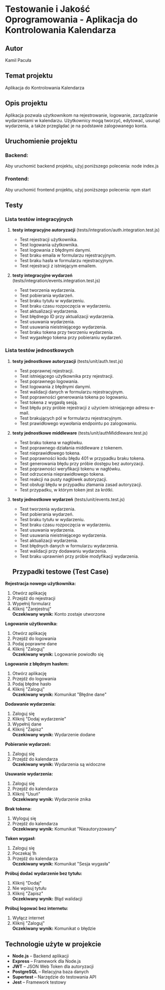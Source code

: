 # Testowanie i Jakość Oprogramowania - Aplikacja do Kontrolowania Kalendarza

## Autor
Kamil Pacuła

## Temat projektu
Aplikacja do Kontrolowania Kalendarza

## Opis projektu
Aplikacja pozwala użytkownikom na rejestrowanie, logowanie, zarządzanie wydarzeniami w kalendarzu. Użytkownicy mogą tworzyć, edytować, usunąć wydarzenia, a także przeglądać je na podstawie zalogowanego konta.

## Uruchomienie projektu

### Backend:
Aby uruchomić backend projektu, użyj poniższego polecenia: node index.js
### Frontend:
Aby uruchomić frontend projektu, użyj poniższego polecenia: npm start

## Testy

### Lista testów integracyjnych

1. **testy integracyjne autoryzacji** (tests/integration/auth.integration.test.js)
   - Test rejestracji użytkownika.
   - Test logowania użytkownika.
   - Test logowania z błędnymi danymi.
   - Test braku emaila w formularzu rejestracyjnym.
   - Test braku hasła w formularzu rejestracyjnym.
   - Test rejestracji z istniejącym emailem.

2. **testy integracyjne wydarzeń** (tests/integration/events.integration.test.js)
   - Test tworzenia wydarzenia.
   - Test pobierania wydarzeń.
   - Test braku tytułu w wydarzeniu.
   - Test braku czasu rozpoczęcia w wydarzeniu.
   - Test aktualizacji wydarzenia.
   - Test błędnego ID przy aktualizacji wydarzenia.
   - Test usuwania wydarzenia.
   - Test usuwania nieistniejącego wydarzenia.
   - Test braku tokena przy tworzeniu wydarzenia.
   - Test wygasłego tokena przy pobieraniu wydarzeń.

### Lista testów jednostkowych

1. **testy jednostkowe autoryzacji** (tests/unit/auth.test.js)
   - Test poprawnej rejestracji.
   - Test istniejącego użytkownika przy rejestracji.
   - Test poprawnego logowania.
   - Test logowania z błędnymi danymi.
   - Test walidacji danych w formularzu rejestracyjnym.
   - Test poprawności generowania tokena po logowaniu.
   - Test tokena z wygasłą sesją.
   - Test błędu przy próbie rejestracji z użyciem istniejącego adresu e-mail.
   - Test brakujących pól w formularzu rejestracyjnym.
   - Test prawidłowego wywołania endpointu po zalogowaniu.
  
2. **testy jednostkowe middleware** (tests/unit/authMiddleware.test.js)
   - Test braku tokena w nagłówku.
   - Test poprawnego działania middleware z tokenem.
   - Test nieprawidłowego tokena.
   - Test poprawności kodu błędu 401 w przypadku braku tokena.
   - Test generowania błędu przy próbie dostępu bez autoryzacji.
   - Test poprawności weryfikacji tokenu w nagłówku.
   - Test odrzucenia nieprawidłowego tokena.
   - Test reakcji na pusty nagłówek autoryzacji.
   - Test obsługi błędu w przypadku złamania zasad autoryzacji.
   - Test przypadku, w którym token jest za krótki.

3. **testy jednostkowe wydarzeń** (tests/unit/events.test.js)
   - Test tworzenia wydarzenia.
   - Test pobierania wydarzeń.
   - Test braku tytułu w wydarzeniu.
   - Test braku czasu rozpoczęcia w wydarzeniu.
   - Test usuwania wydarzenia.
   - Test usuwania nieistniejącego wydarzenia.
   - Test aktualizacji wydarzenia.
   - Test błędnych danych w formularzu wydarzenia.
   - Test walidacji przy dodawaniu wydarzenia.
   - Test braku uprawnień przy próbie modyfikacji wydarzenia.

   ## Przypadki testowe (Test Case)

**Rejestracja nowego użytkownika:**  
1. Otwórz aplikację  
2. Przejdź do rejestracji  
3. Wypełnij formularz  
4. Kliknij "Zarejestruj"  
**Oczekiwany wynik:** Konto zostaje utworzone

**Logowanie użytkownika:**  
1. Otwórz aplikację  
2. Przejdź do logowania  
3. Podaj poprawne dane  
4. Kliknij "Zaloguj"  
**Oczekiwany wynik:** Logowanie powiodło się

**Logowanie z błędnym hasłem:**  
1. Otwórz aplikację  
2. Przejdź do logowania  
3. Podaj błędne hasło  
4. Kliknij "Zaloguj"  
**Oczekiwany wynik:** Komunikat "Błędne dane"

**Dodawanie wydarzenia:**  
1. Zaloguj się  
2. Kliknij "Dodaj wydarzenie"  
3. Wypełnij dane  
4. Kliknij "Zapisz"  
**Oczekiwany wynik:** Wydarzenie dodane

**Pobieranie wydarzeń:**  
1. Zaloguj się  
2. Przejdź do kalendarza  
**Oczekiwany wynik:** Wydarzenia są widoczne

**Usuwanie wydarzenia:**  
1. Zaloguj się  
2. Przejdź do kalendarza  
3. Kliknij "Usuń"  
**Oczekiwany wynik:** Wydarzenie znika

**Brak tokena:**  
1. Wyloguj się  
2. Przejdź do kalendarza  
**Oczekiwany wynik:** Komunikat "Nieautoryzowany"

**Token wygasł:**  
1. Zaloguj się  
2. Poczekaj 1h  
3. Przejdź do kalendarza  
**Oczekiwany wynik:** Komunikat "Sesja wygasła"

**Próbuj dodać wydarzenie bez tytułu:**  
1. Kliknij "Dodaj"  
2. Nie wpisuj tytułu  
3. Kliknij "Zapisz"  
**Oczekiwany wynik:** Błąd walidacji

**Próbuj logować bez internetu:**  
1. Wyłącz internet  
2. Kliknij "Zaloguj"  
**Oczekiwany wynik:** Komunikat o błędzie

## Technologie użyte w projekcie
- **Node.js** – Backend aplikacji
- **Express** – Framework dla Node.js
- **JWT** – JSON Web Token dla autoryzacji
- **PostgreSQL** – Relacyjna baza danych
- **Supertest** – Narzędzie do testowania API
- **Jest** – Framework testowy
